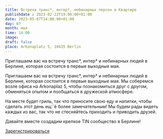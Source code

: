 ```yaml
---
title: Встреча транс*, интер*, небинарных персон в Квартире
publishdate : 2023-02-22T19:00:00+01:00
date: 2023-05-07T14:00:00+01:00
day: 07
month: мая
time: 14:00
image: 
draft: false
place: Arkonaplatz 5, 10435 Berlin
---
```

Приглашаем вас на встречу транс*, интер* и небинарных людей в Берлине, которая состоится в первые выходные мая.

Приглашаем вас на встречу транс*, интер* и небинарных людей в Берлине, которая состоится в первые выходные мая. Мы соберемся возле офиса на Arkonaplaz 5, чтобы познакомиться друг с другом, обменяться опытом и пообщаться в дружеской атмосфере.

На месте будет гриль, так что приносите свою еду и напитки, чтобы сделать этот день ещ``ё более замечательным! Мы будем рады видеть каждых из вас, так что не стесняйтесь приходить и приводить друзей.

Давайте вместе создадим крепкое TIN сообщество в Берлине!

[Зарегистрироваться](https://www.eventbrite.com/e/623695559207)